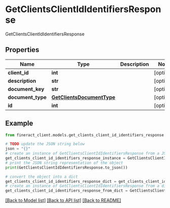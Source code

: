 # GetClientsClientIdIdentifiersResponse

GetClientsClientIdIdentifiersResponse

## Properties

Name | Type | Description | Notes
------------ | ------------- | ------------- | -------------
**client_id** | **int** |  | [optional] 
**description** | **str** |  | [optional] 
**document_key** | **str** |  | [optional] 
**document_type** | [**GetClientsDocumentType**](GetClientsDocumentType.md) |  | [optional] 
**id** | **int** |  | [optional] 

## Example

```python
from fineract_client.models.get_clients_client_id_identifiers_response import GetClientsClientIdIdentifiersResponse

# TODO update the JSON string below
json = "{}"
# create an instance of GetClientsClientIdIdentifiersResponse from a JSON string
get_clients_client_id_identifiers_response_instance = GetClientsClientIdIdentifiersResponse.from_json(json)
# print the JSON string representation of the object
print(GetClientsClientIdIdentifiersResponse.to_json())

# convert the object into a dict
get_clients_client_id_identifiers_response_dict = get_clients_client_id_identifiers_response_instance.to_dict()
# create an instance of GetClientsClientIdIdentifiersResponse from a dict
get_clients_client_id_identifiers_response_from_dict = GetClientsClientIdIdentifiersResponse.from_dict(get_clients_client_id_identifiers_response_dict)
```
[[Back to Model list]](../README.md#documentation-for-models) [[Back to API list]](../README.md#documentation-for-api-endpoints) [[Back to README]](../README.md)


